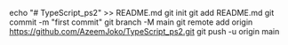 echo "# TypeScript_ps2" >> README.md
git init
git add README.md
git commit -m "first commit"
git branch -M main
git remote add origin https://github.com/AzeemJoko/TypeScript_ps2.git
git push -u origin main 
